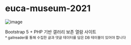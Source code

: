 # euca-museum-2021
![image](https://user-images.githubusercontent.com/88251502/141672147-383cb66f-8c4e-4cce-bb0d-c210058f69f5.png)

Bootstrap 5 + PHP 기반 갤러리 보존 열람 사이트  
<sub>\* gallreader를 통해 수집한 글과 댓글 데이터를 담은 DB 테이블이 있어야 합니다</sub>
